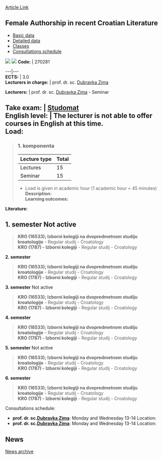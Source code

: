 [Article Link](https://www.fhs.hr/en/course/faircl)

## Female Authorship in recent Croatian Literature
  * [Basic data](https://www.fhs.hr/en/course/faircl#v1id-523774_968887_1_0 "Basic data")
  * [Detailed data](https://www.fhs.hr/en/course/faircl#v1id-523774_968887_1_1 "Detailed data")
  * [Classes](https://www.fhs.hr/en/course/faircl#v1id-523774_968887_1_2 "Classes")
  * [Consultations schedule](https://www.fhs.hr/en/course/faircl#v1id-523774_968887_1_3 "Consultations schedule")


[![](https://www.fhs.hr/img/flags/gif/hr.gif)](https://www.fhs.hr/predmet/zaunhk) [![](https://www.fhs.hr/img/flags/gif/gb.gif)](https://www.fhs.hr/en/course/faircl)
**Code:** |  270281  
  
---|---  
**ECTS:** |  3.0   
**Lecturers in charge:** |  prof. dr. sc. [Dubravka Zima](https://www.fhs.hr/staff/dubravka.zima)   
  
**Lecturers:** |  prof. dr. sc. [Dubravka Zima](https://www.fhs.hr/djelatnik/dubravka.zima) - Seminar  
  
**Take exam:** |  [Studomat](http://www.isvu.hr/studomat)  
**English level:** |  The lecturer is not able to offer courses in English at this time.   
**Load:**  
---  
> ### 1. komponenta
> | Lecture type | Total  
> ---|---  
> Lectures | 15  
> Seminar | 15  
> * Load is given in academic hour (1 academic hour = 45 minutes)   
**Description:**  
> **Learning outcomes:**  

  
**Literature:**  

  
**1. semester** Not active  
---  
> **KRO (16533); Izborni kolegiji na dvopredmetnom studiju kroatologije** - Regular studij - Croatology  
>  **KRO (1787) - Izborni kolegiji** - Regular studij - Croatology  
>   
  
**2. semester**  
> **KRO (16533); Izborni kolegiji na dvopredmetnom studiju kroatologije** - Regular studij - Croatology  
>  **KRO (1787) - Izborni kolegiji** - Regular studij - Croatology  
>   
  
**3. semester** Not active  
> **KRO (16533); Izborni kolegiji na dvopredmetnom studiju kroatologije** - Regular studij - Croatology  
>  **KRO (1787) - Izborni kolegiji** - Regular studij - Croatology  
>   
  
**4. semester**  
> **KRO (16533); Izborni kolegiji na dvopredmetnom studiju kroatologije** - Regular studij - Croatology  
>  **KRO (1787) - Izborni kolegiji** - Regular studij - Croatology  
>   
  
**5. semester** Not active  
> **KRO (16533); Izborni kolegiji na dvopredmetnom studiju kroatologije** - Regular studij - Croatology  
>  **KRO (1787) - Izborni kolegiji** - Regular studij - Croatology  
>   
  
**6. semester**  
> **KRO (16533); Izborni kolegiji na dvopredmetnom studiju kroatologije** - Regular studij - Croatology  
>  **KRO (1787) - Izborni kolegiji** - Regular studij - Croatology  
>   
Consultations schedule: 
  * **prof. dr. sc.[Dubravka Zima](https://www.fhs.hr/staff/dubravka.zima)**: 
Monday and Wednesday 13-14 
Location: 
  * **prof. dr. sc.[Dubravka Zima](https://www.fhs.hr/djelatnik/dubravka.zima)**: 
Monday and Wednesday 13-14 
Location: 


## News
[News archive](https://www.fhs.hr/en/course/faircl?@=21njb#news_125170 "News archive")
